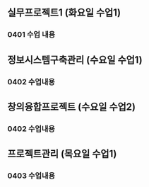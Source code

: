 ## 실무프로젝트1 (화요일 수업1) 
### 0401 수업 내용

## 정보시스템구축관리 (수요일 수업1)
### 0402 수업내용

## 창의융합프로젝트 (수요일 수업2)
### 0402 수업내용

## 프로젝트관리 (목요일 수업1)
### 0403 수업내용